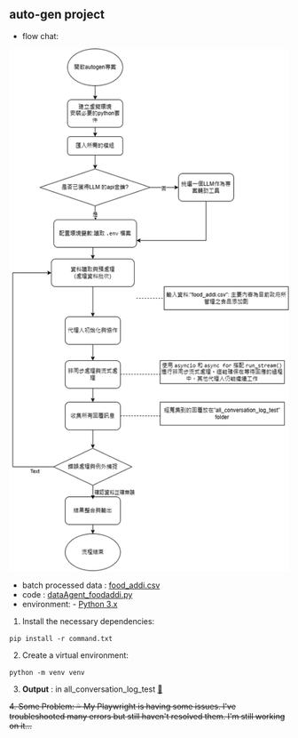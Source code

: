 ## auto-gen project
- flow chat: 


![image](https://github.com/41171119H/Data-Structure/blob/main/autogen/autogen.drawio.png)

- batch processed data : [food_addi.csv](https://github.com/41171119H/Data-Structure/blob/main/autogen/food_addi.csv)
- code : [dataAgent_foodaddi.py](https://github.com/41171119H/Data-Structure/blob/main/autogen/dataAgent_foodaddi.py)
- environment: - [Python 3.x](https://www.python.org/downloads/)
1. Install the necessary dependencies:
```
pip install -r command.txt
```
2. Create a virtual environment:
```
python -m venv venv
```

3. **Output** : in all_conversation_log_test [:open_file_folder:](https://github.com/41171119H/Data-Structure/tree/main/hw1/all_conversation_log_test)

~~4. Some Problem: :sweat_drops:
My Playwright is having some issues. I've troubleshooted many errors but still haven't resolved them. I'm still working on it...~~
